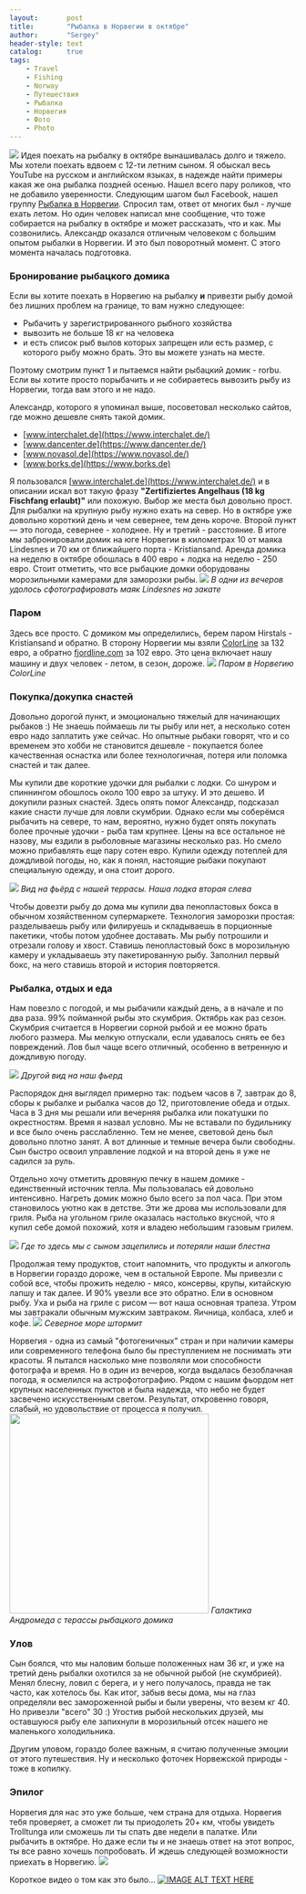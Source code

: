 ```yaml
---
layout:       post
title:        "Рыбалка в Норвегии в октябре"
author:       "Sergey"
header-style: text
catalog:      true
tags:
    - Travel
    - Fishing
    - Norway
    - Путешествия
    - Рыбалка
    - Норвегия
    - Фото
    - Photo
---
```

![]({{site.baseurl}}/img/1_norway_fishing/norway_road.jpeg)
Идея поехать на рыбалку в октябре вынашивалась долго и тяжело. Мы хотели поехать вдвоем с 12-ти летним сыном. Я обыскал весь YouTube на русском и английском языках, в надежде найти примеры какая же она рыбалка поздней осенью. Нашел всего пару роликов, что не добавило уверенности. Следующим шагом был Facebook, нашел группу [Рыбалка в Норвегии](https://www.facebook.com/groups/fishingnorway). Спросил там, ответ от многих был - лучше ехать летом. Но один человек написал мне сообщение, что тоже собирается на рыбалку в октябре и может рассказать, что и как. Мы созвонились. Александр оказался отличным человеком с большим опытом рыбалки в Норвегии. И это был поворотный момент. С этого момента началась подготовка.
### Бронирование рыбацкого домика
Если вы хотите поехать в Норвегию на рыбалку **и** привезти рыбу домой без лишних проблем на границе, то вам нужно следующее:
* Рыбачить у зарегистрированного рыбного хозяйства
* вывозить не больше 18 кг на человека 
* и есть список рыб вылов которых запрещен или есть размер, с которого рыбу можно брать. Это вы можете узнать на месте.

Поэтому смотрим пункт 1 и пытаемся найти рыбацкий домик - rorbu. Если вы хотите просто порыбачить и не собираетесь вывозить рыбу из Норвегии, тогда вам этого и не надо.  

Александр, которого я упоминал выше, посоветовал несколько сайтов, где можно дешевле снять такой домик.
 
* [www.interchalet.de](https://www.interchalet.de/)
* [www.dancenter.de](https://www.dancenter.de/)
* [www.novasol.de](https://www.novasol.de/)
* [www.borks.de](https://www.borks.de)

Я пользовался [www.interchalet.de](https://www.interchalet.de/) и в описании искал вот такую фразу **"Zertifiziertes Angelhaus (18 kg Fischfang erlaubt)"** или похожую. Выбор же места был довольно прост. Для рыбалки на крупную рыбу нужно ехать на север. Но в октябре уже довольно короткий день и чем севернее, тем день короче. Второй пункт — это погода, севернее - холоднее. Ну и третий - расстояние. В итоге мы забронировали домик на юге Норвегии в километрах 10 от маяка Lindesnes и 70 км от ближайшего порта - Kristiansand. Аренда домика на неделю в октябре обошлась в 400 евро + лодка на неделю - 250 евро. Стоит отметить, что все рыбацкие домки оборудованы морозильными камерами для заморозки рыбы.
![]({{site.baseurl}}/img/1_norway_fishing/lighthouse.jpeg)
*В одни из вечеров удолось сфотографировать маяк Lindesnes на закате*
### Паром
Здесь все просто. С домиком мы определились, берем паром Hirstals - Kristiansand и обратно.  В сторону Норвегии мы взяли [ColorLine](https://www.colorline.de) за 132 евро, а обратно [fjordline.com](https://www.fjordline.com/en) за 102 евро. Это цена включает нашу машину и двух человек - летом, в сезон, дороже.
![]({{site.baseurl}}/img/1_norway_fishing/parom.jpeg)
*Паром в Норвегию ColorLine*

### Покупка/докупка снастей
Довольно дорогой пункт, и эмоционально тяжелый для начинающих рыбаков :) Не знаешь поймаешь ли ты рыбу или нет, а несколько сотен евро надо заплатить уже сейчас.
Но опытные рыбаки говорят, что и со временем это хобби не становится дешевле - покупается более качественная оснастка или более технологичная, потеря или поломка снастей и так далее. 

Мы купили две короткие удочки для рыбалки с лодки.  Со шнуром и спиннингом обошлось около 100 евро за штуку. И это дешево. И докупили разных снастей. Здесь опять помог Александр, подсказал какие снасти лучше для ловли скумбрии. Однако если мы соберёмся рыбачить на севере, то нам, вероятно, нужно будет опять покупать более прочные удочки - рыба там крупнее. Цены на все остальное не назову, мы ездили в рыболовные магазины несколько раз. Но смело можно прибавлять еще пару сотен евро. Купили одежду потеплей для дождливой погоды, но, как я понял, настоящие рыбаки покупают специальную одежду, и она стоит дорого.

![]({{site.baseurl}}/img/1_norway_fishing/terrasse_view.jpeg)
*Вид на фьёрд с нашей террасы. Наша лодка вторая слева*

Чтобы довезти рыбу до дома мы купили два пенопластовых бокса в обычном хозяйственном супермаркете. Технология заморозки простая: разделываешь рыбу или филируешь и складываешь в порционные пакетики, чтобы потом удобнее доставать. Мы рыбу потрошили и отрезали голову и хвост. Ставишь пенопластовый бокс в морозильную камеру и укладываешь эту пакетированную рыбу. Заполнил первый бокс, на него ставишь второй и история повторяется. 

### Рыбалка, отдых и еда
Нам повезло с погодой, и мы рыбачили каждый день, а в начале и по два раза. 99% пойманной рыбы это скумбрия. Октябрь как раз сезон. Скумбрия считается в Норвегии сорной рыбой и ее можно брать любого размера. Мы мелкую отпускали, если удавалось снять ее без повреждений. Лов был чаще всего отличный, особенно в ветренную и дождливую погоду.

![]({{site.baseurl}}/img/1_norway_fishing/our_fjord1.jpeg)
*Другой вид на наш фьерд*

Распорядок дня выглядел примерно так: подъем часов в 7, завтрак до 8, сборы к рыбалке и рыбалка часов до 12, приготовление обеда и отдых. Часа в 3 дня мы решали или вечерняя рыбалка или покатушки по окрестностям. Время я назвал условно. Мы не вставали по будильнику и все было очень расслабленно. Тем не менее, световой день был довольно плотно занят. А вот длинные и темные вечера были свободны. 
Сын быстро освоил управление лодкой и на второй день я уже не садился за руль. 

Отдельно хочу отметить дровяную печку в нашем домике - единственный источник тепла. Мы пользовалась ей довольно интенсивно. Нагреть домик можно было всего за пол часа. При этом становилось уютно как в детстве. Эти же дрова мы использовали для гриля. Рыба на угольном гриле оказалась настолько вкусной, что я купил себе домой похожий, хотя и владею небольшим газовым грилем.

![]({{site.baseurl}}/img/1_norway_fishing/our_fjord2.jpeg)
*Где то здесь мы с сыном зацепились и потеряли наши блестна*

Продолжая тему продуктов, стоит напомнить, что продукты и алкоголь в Норвегии гораздо дороже, чем в остальной Европе. Мы привезли с собой все, чтобы прожить неделю - мясо, консервы, крупы, китайскую лапшу и так далее. И 90% увезли все это обратно. Ели в основном рыбу. Уха и рыба на гриле с рисом — вот наша основная трапеза. Утром мы завтракали обычным мужским завтраком. Яичница, колбаса, хлеб и кофе.
![]({{site.baseurl}}/img/1_norway_fishing/storm.jpeg)
*Северное море штормит*

Норвегия - одна из самый "фотогеничных" стран и при наличии камеры или современного телефона было бы преступлением не поснимать эти красоты. Я пытался насколько мне позволяли мои способности фотографа и время. Но в один из вечеров, когда выдалась безоблачная погода, я осмелился на астрофотографию. Рядом с нашим фьордом нет крупных населенных пунктов и была надежда, что небо не будет засвечено искусственным светом. Результат, откровенно говоря, слабый, но удовольствие от процесса я получил. 
<img src="{{site.baseurl}}/img/1_norway_fishing/astro.jpeg" width="350" height="350">
*Галактика Андромеда с терассы рыбацкого домика*
### Улов
Сын боялся, что мы наловим больше положенных нам 36 кг, и уже на третий день рыбалки охотился за не обычной рыбой (не скумбрией). Менял блесну, ловил с берега, и у него получалось, правда не так часто, как хотелось бы. Как итог, забыв весы дома, мы на глаз определяли вес замороженной рыбы и были уверены, что везем кг 40. Но привезли "всего" 30 :) Угостив рыбой нескольких друзей, мы оставшуюся рыбу еле запихнули в морозильный отсек нашего не маленького холодильника. 

Другим уловом, гораздо более важным, я считаю полученные эмоции от этого путешествия. Ну и несколько фоточек Норвежской природы - тоже в копилку.


### Эпилог
Норвегия для нас это уже больше, чем страна для отдыха. Норвегия тебя проверяет, а сможет ли ты приодолеть 20+ км, чтобы увидеть Trolltunga или сможешь ли ты спать две недели в палатке. Или рыбачить в октябре. Но даже если ты и не знаешь ответ на этот вопрос, ты все равно хочешь попробовать. И ждешь следующей возможности приехать в Норвегию.
![]({{site.baseurl}}/img/1_norway_fishing/wait.jpeg)



Короткое видео о том как это было...
[![IMAGE ALT TEXT HERE](https://img.youtube.com/vi/QGdK9FcY_t4/0.jpg)](https://www.youtube.com/watch?v=QGdK9FcY_t4)




